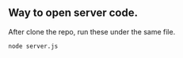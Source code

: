 ## Way to open server code.

After clone the repo, run these under the same file.

``node server.js ``
